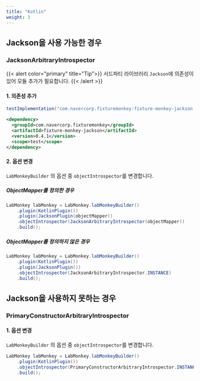 ```yaml
---
title: "Kotlin"
weight: 3
---
```

## Jackson을 사용 가능한 경우
### JacksonArbitraryIntrospector
{{< alert color="primary" title="Tip">}}
서드파티 라이브러리 `Jackson`에 의존성이 있어 모듈 추가가 필요합니다.
{{< /alert >}}

#### 1. 의존성 추가

```groovy
testImplementation("com.navercorp.fixturemonkey:fixture-monkey-jackson:0.4.1")
```

```xml
<dependency>
  <groupId>com.navercorp.fixturemonkey</groupId>
  <artifactId>fixture-monkey-jackson</artifactId>
  <version>0.4.1</version>
  <scope>test</scope>
</dependency>
```

#### 2. 옵션 변경

`LabMonkeyBuilder` 의 옵션 중 `objectIntrospector`를 변경합니다.

##### ObjectMapper를 정의한 경우
```java
LabMonkey labMonkey = LabMonkey.labMonkeyBuilder()
	.plugin(KotlinPlugin())
    .plugin(JacksonPlugin(objectMapper))
    .objectIntrospector(JacksonArbitraryIntrospector(objectMapper))
    .build();
```

##### ObjectMapper를 정의하지 않은 경우
```java
LabMonkey labMonkey = LabMonkey.labMonkeyBuilder()
    .plugin(KotlinPlugin())
    .plugin(JacksonPlugin())
    .objectIntrospector(JacksonArbitraryIntrospector.INSTANCE)
    .build();
```

## Jackson을 사용하지 못하는 경우
### PrimaryConstructorArbitraryIntrospector

#### 1. 옵션 변경

`LabMonkeyBuilder` 의 옵션 중 `objectIntrospector`를 변경합니다.

```java
LabMonkey labMonkey = LabMonkey.labMonkeyBuilder()
    .plugin(KotlinPlugin())
    .objectIntrospector(PrimaryConstructorArbitraryIntrospector.INSTANCE)
    .build();
```

